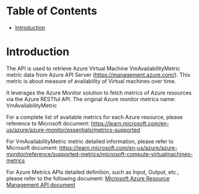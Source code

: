 # Table of Contents
- [Introduction](#introduction)


# Introduction <a name="introduction"></a>
The API is used to retrieve Azure Virtual Machine VmAvailabilityMetric metric data from Azure API Server (https://management.azure.com/). This metric is about measure of availability of Virtual machines over time.



It leverages the Azure Monitor solution to fetch metrics of Azure resources via the Azure RESTful API. The original Azure monitor metrics name: VmAvailabilityMetric



For a complete list of available metrics for each Azure resource, please reference to Microsoft document: https://learn.microsoft.com/en-us/azure/azure-monitor/essentials/metrics-supported 

For VmAvailabilityMetric metric detailed information, please refer to Microsoft document: https://learn.microsoft.com/en-us/azure/azure-monitor/reference/supported-metrics/microsoft-compute-virtualmachines-metrics

For Azure Metrics APIs detailed definition, such as Input, Output, etc., please refer to the following document:
[Microsoft Azure Resource Management API document](https://learn.microsoft.com/en-us/rest/api/monitor/metrics/list?view=rest-monitor-2023-10-01&tabs=HTTP)
